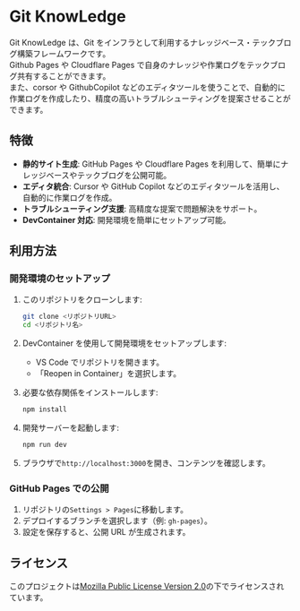 # Git KnowLedge

Git KnowLedge は、Git をインフラとして利用するナレッジベース・テックブログ構築フレームワークです。  
Github Pages や Cloudflare Pages で自身のナレッジや作業ログをテックブログ共有することができます。  
また、corsor や GithubCopilot などのエディタツールを使うことで、自動的に作業ログを作成したり、精度の高いトラブルシューティングを提案させることができます。

## 特徴

- **静的サイト生成**: GitHub Pages や Cloudflare Pages を利用して、簡単にナレッジベースやテックブログを公開可能。
- **エディタ統合**: Cursor や GitHub Copilot などのエディタツールを活用し、自動的に作業ログを作成。
- **トラブルシューティング支援**: 高精度な提案で問題解決をサポート。
- **DevContainer 対応**: 開発環境を簡単にセットアップ可能。

## 利用方法

### 開発環境のセットアップ

1. このリポジトリをクローンします:

    ```bash
    git clone <リポジトリURL>
    cd <リポジトリ名>
    ```

2. DevContainer を使用して開発環境をセットアップします:

    - VS Code でリポジトリを開きます。
    - 「Reopen in Container」を選択します。

3. 必要な依存関係をインストールします:

    ```bash
    npm install
    ```

4. 開発サーバーを起動します:

    ```bash
    npm run dev
    ```

5. ブラウザで`http://localhost:3000`を開き、コンテンツを確認します。

### GitHub Pages での公開

1. リポジトリの`Settings > Pages`に移動します。
2. デプロイするブランチを選択します（例: `gh-pages`）。
3. 設定を保存すると、公開 URL が生成されます。

## ライセンス

このプロジェクトは[Mozilla Public License Version 2.0](./LICENSE)の下でライセンスされています。

